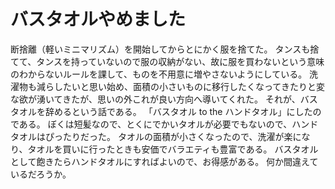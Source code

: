 # バスタオルやめました

断捨離（軽いミニマリズム）を開始してからとにかく服を捨てた。
タンスも捨てて、タンスを持っていないので服の収納がない、故に服を買わないという意味のわからないルールを課して、ものを不用意に増やさないようにしている。
洗濯物も減らしたいと思い始め、面積の小さいものに移行したくなってきたりと変な欲が湧いてきたが、思いの外これが良い方向へ導いてくれた。
それが、バスタオルを辞めるという話である。
「バスタオル to the ハンドタオル」にしたのである。
ぼくは短髪なので、とくにでかいタオルが必要でもないので、ハンドタオルはぴったりだった。
タオルの面積が小さくなったので、洗濯が楽になり、タオルを買いに行ったときも安価でバラエティも豊富である。
バスタオルとして飽きたらハンドタオルにすればよいので、お得感がある。
何か間違えているだろうか。